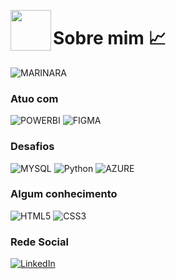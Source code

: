 <img src="https://avatars.githubusercontent.com/u/76715208?v=4" min-width="65px" max-width="65px" width="65px" align="left"></img>
# Sobre mim :chart_with_upwards_trend:
![MARINARA](https://img.shields.io/badge/Marinara-28/SP/PIXEL/UX-F16061?style=for-the-badge&logo=ko-fi&logoColor=white)

### **Atuo com**

![POWERBI](https://img.shields.io/badge/PowerBI-F2C811?style=for-the-badge&logo=Power%20BI&logoColor=white)
![FIGMA](https://img.shields.io/badge/Figma-F24E1E?style=for-the-badge&logo=figma&logoColor=white)

### **Desafios**

![MYSQL](https://img.shields.io/badge/sql-3670A0?style=for-the-badge&logo=mysql&logoColor=fff)
![Python](https://img.shields.io/badge/python-3670A0?style=for-the-badge&logo=python&logoColor=ffdd54)
![AZURE](https://img.shields.io/badge/Microsoft_Azure-0078D6?style=for-the-badge&logo=microsoft&logoColor=white)

### **Algum conhecimento**

![HTML5](https://img.shields.io/badge/HTML5-E34F26?style=for-the-badge&logo=html5&logoColor=white)
![CSS3](https://img.shields.io/badge/CSS3-1572B6?style=for-the-badge&logo=css3&logoColor=white)

### **Rede Social**

[![LinkedIn](https://img.shields.io/badge/LinkedIn-0077B5?style=for-the-badge&logo=linkedin&logoColor=white)](https://www.linkedin.com/in/marinara-maejima/)

